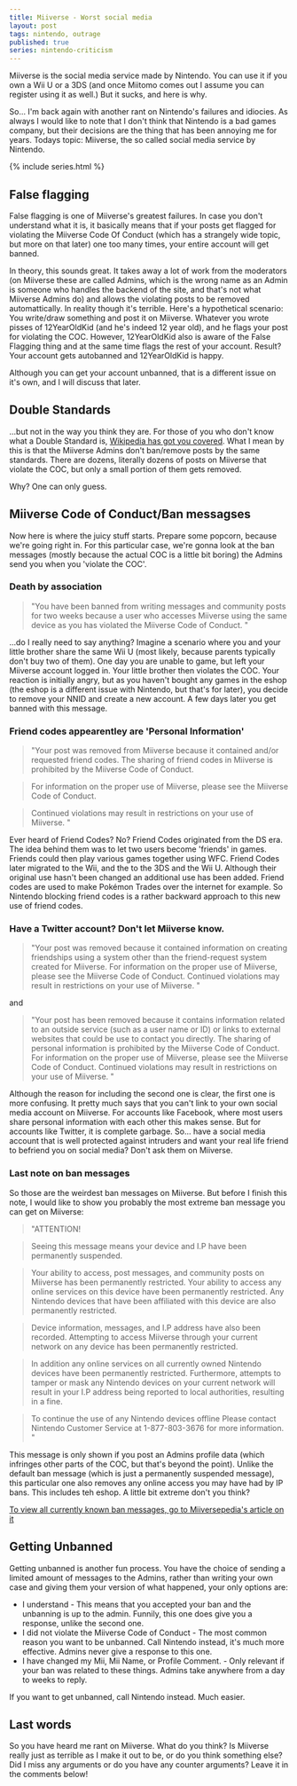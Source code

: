 ```yaml
---
title: Miiverse - Worst social media
layout: post
tags: nintendo, outrage
published: true
series: nintendo-criticism
---
```

Miiverse is the social media service made by Nintendo. You can use it if you own a Wii U or a 3DS (and once Miitomo comes out I assume you can register using it as well.) But it sucks, and here is why.

So... I'm back again with another rant on Nintendo's failures and idiocies. As always I would like to note that I don't think that Nintendo is a bad games company, but their decisions are the thing that has been annoying me for years. Todays topic: Miiverse, the so called social media service by Nintendo.

{% include series.html %}

## False flagging
False flagging is one of Miiverse's greatest failures. In case you don't understand what it is, it basically means that if your posts get flagged for violating the Miiverse Code Of Conduct (which has a strangely wide topic, but more on that later) one too many times, your entire account will get banned.

In theory, this sounds great. It takes away a lot of work from the moderators (on Miiverse these are called Admins, which is the wrong name as an Admin is someone who handles the backend of the site, and that's not what Miiverse Admins do) and allows the violating posts to be removed automattically. In reality though it's terrible. Here's a hypothetical scenario: You write/draw something and post it on Miiverse. Whatever you wrote pisses of 12YearOldKid (and he's indeed 12 year old), and he flags your post for violating the COC. However, 12YearOldKid also is aware of the False Flagging thing and at the same time flags the rest of your account. Result? Your account gets autobanned and 12YearOldKid is happy.

Although you can get your account unbanned, that is a different issue on it's own, and I will discuss that later.

## Double Standards
...but not in the way you think they are. For those of you who don't know what a Double Standard is, [Wikipedia has got you covered](https://en.wikipedia.org/wiki/Double_standard). What I mean by this is that the Miiverse Admins don't ban/remove posts by the same standards. There are dozens, literally dozens of posts on Miiverse that violate the COC, but only a small portion of them gets removed. 

Why? One can only guess.

## Miiverse Code of Conduct/Ban messagses
Now here is where the juicy stuff starts. Prepare some popcorn, because we're going right in. For this particular case, we're gonna look at the ban messages (mostly because the actual COC is a little bit boring) the Admins send you when you 'violate the COC'.

### Death by association
> "You have been banned from writing messages and community posts for two weeks because a user who accesses Miiverse using the same device as you has violated the Miiverse Code of Conduct. "

...do I really need to say anything? Imagine a scenario where you and your little brother share the same Wii U (most likely, because parents typically don't buy two of them). One day you are unable to game, but left your Miiverse account logged in. Your little brother then violates the COC. Your reaction is initially angry, but as you haven't bought any games in the eshop (the eshop is a different issue with Nintendo, but that's for later), you decide to remove your NNID and create a new account. A few days later you get banned with this message.
 
### Friend codes appearentley are 'Personal Information'
> "Your post was removed from Miiverse because it contained and/or requested friend codes. The sharing of friend codes in Miiverse is prohibited by the Miiverse Code of Conduct.

> For information on the proper use of Miiverse, please see the Miiverse Code of Conduct.

> Continued violations may result in restrictions on your use of Miiverse. "

Ever heard of Friend Codes? No? Friend Codes originated from the DS era. The idea behind them was to let two users become 'friends' in games. Friends could then play various games together using WFC. Friend Codes later migrated to the Wii, and the to the 3DS and the Wii U. Although their original use hasn't been changed an additional use has been added. Friend codes are used to make Pokémon Trades over the internet for example. So Nintendo blocking friend codes is a rather backward approach to this new use of friend codes.

### Have a Twitter account? Don't let Miiverse know.
> "Your post was removed because it contained information on creating friendships using a system other than the friend-request system created for Miiverse. For information on the proper use of Miiverse, please see the Miiverse Code of Conduct. Continued violations may result in restrictions on your use of Miiverse. "

and

> "Your post has been removed because it contains information related to an outside service (such as a user name or ID) or links to external websites that could be use to contact you directly. The sharing of personal information is prohibited by the Miiverse Code of Conduct. For information on the proper use of Miiverse, please see the Miiverse Code of Conduct. Continued violations may result in restrictions on your use of Miiverse. "

Although the reason for including the second one is clear, the first one is more confusing. It pretty much says that you can't link to your own social media account on Miiverse. For accounts like Facebook, where most users share personal information with each other this makes sense. But for accounts like Twitter, it is complete garbage. So... have a social media account that is well protected against intruders and want your real life friend to befriend you on social media? Don't ask them on Miiverse.

### Last note on ban messages
So those are the weirdest ban messages on Miiverse. But before I finish this note, I would like to show you probably the most extreme ban message you can get on Miiverse:

> "ATTENTION!

> Seeing this message means your device and I.P have been permanently suspended.

> Your ability to access, post messages, and community posts on Miiverse has been permanently restricted. Your ability to access any online services on this device have been permanently restricted. Any Nintendo devices that have been affiliated with this device are also permanently restricted.   

> Device information, messages, and I.P address have also been recorded. Attempting to access Miiverse through your current network on any device has been permanently restricted.

> In addition any online services on all currently owned Nintendo devices have been permanently restricted. Furthermore, attempts to tamper or mask any Nintendo devices on your current network will result in your I.P address being reported to local authorities, resulting in a fine.

> To continue the use of any Nintendo devices offline Please contact Nintendo Customer Service at 1-877-803-3676 for more information. "

This message is only shown if you post an Admins profile data (which infringes other parts of the COC, but that's beyond the point). Unlike the default ban message (which is just a permanently suspended message), this particular one also removes any online access you may have had by IP bans. This includes teh eshop. A little bit extreme don't you think?

[To view all currently known ban messages, go to Miiversepedia's article on it](http://miiversepedia.wikia.com/wiki/List_of_Admin_Messages)

## Getting Unbanned
Getting unbanned is another fun process. You have the choice of sending a limited amount of messages to the Admins, rather than writing your own case and giving them your version of what happened, your only options are:

- I understand - This means that you accepted your ban and the unbanning is up to the admin. Funnily, this one does give you a response, unlike the second one.
- I did not violate the Miiverse Code of Conduct - The most common reason you want to be unbanned. Call Nintendo instead, it's much more effective. Admins never give a response to this one.
- I have changed my Mii, Mii Name, or Profile Comment. - Only relevant if your ban was related to these things. Admins take anywhere from a day to weeks to reply.

If you want to get unbanned, call Nintendo instead. Much easier.

## Last words
So you have heard me rant on Miiverse. What do you think? Is Miiverse really just as terrible as I make it out to be, or do you think something else? Did I miss any arguments or do you have any counter arguments? Leave it in the comments below!
